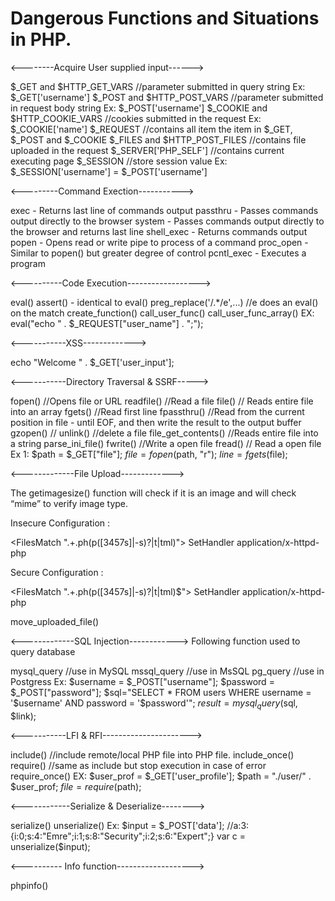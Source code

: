 # Dangerous Functions and Situations in PHP.

<--------Acquire User supplied input------>

$_GET and $HTTP_GET_VARS //parameter submitted in query string Ex: $_GET['username']
$_POST and $HTTP_POST_VARS //parameter submitted in request body string Ex: $_POST['username']
$_COOKIE and $HTTP_COOKIE_VARS //cookies submitted in the request Ex: $_COOKIE['name']
$_REQUEST //contains all item the item in $_GET, $_POST and $_COOKIE
$_FILES and $HTTP_POST_FILES //contains file uploaded in the request
$_SERVER['PHP_SELF'] //contains current executing page
$_SESSION //store session value Ex: $_SESSION['username'] = $_POST['username']

<---------Command Exection----------->

exec - Returns last line of commands output
passthru - Passes commands output directly to the browser
system - Passes commands output directly to the browser and returns last line
shell_exec - Returns commands output
popen - Opens read or write pipe to process of a command
proc_open - Similar to popen() but greater degree of control
pcntl_exec - Executes a program

<----------Code Execution------------------>

eval()
assert() - identical to eval()
preg_replace('/.*/e',...) //e does an eval() on the match
create_function()
call_user_func()
call_user_func_array()
EX: eval("echo " . $_REQUEST["user_name"] . ";");

<-----------XSS------------->

echo "Welcome " . $_GET['user_input'];
<?= $_GET['user_input'] ?>

<-----------Directory Traversal & SSRF----->

fopen() //Opens file or URL
readfile() //Read a file
file() // Reads entire file into an array
fgets() //Read first line
fpassthru() //Read from the current position in file - until EOF, and then write the result to the output buffer
gzopen() //
unlink() //delete a file
file_get_contents() //Reads entire file into a string
parse_ini_file()
fwrite() //Write a open file
fread() // Read a open file
Ex 1: $path = $_GET["file"];
$file = fopen($path, "r");
$line = fgets($file);

<-------------File Upload------------->

The getimagesize() function will check if it is an image and will check “mime” to verify image type.

Insecure Configuration :

 <FilesMatch ".+\.ph(p([3457s]|\-s)?|t|tml)">  SetHandler application/x-httpd-php  </FileMatch>

Secure Configuration :

 <FilesMatch ".+\.ph(p([3457s]|\-s)?|t|tml)$">  SetHandler application/x-httpd-php  </FileMatch>

move_uploaded_file()

<-------------SQL Injection------------> 
Following function used to query database

mysql_query //use in MySQL
mssql_query //use in MsSQL
pg_query //use in Postgress
Ex:
$username = $_POST["username"];
$password = $_POST["password"];
$sql="SELECT * FROM users WHERE username = '$username' AND password = '$password'";
$result = mysql_query($sql, $link);

<-----------LFI & RFI---------------------->

include() //include remote/local PHP file into PHP file.
include_once()
require() //same as include but stop execution in case of error
require_once()
EX: $user_prof = $_GET['user_profile'];
$path = "./user/" . $user_prof;
$file = require($path);

<------------Serialize & Deserialize-------->

serialize()
unserialize()
Ex: $input = $_POST['data']; //a:3:{i:0;s:4:"Emre";i:1;s:8:"Security";i:2;s:6:"Expert";}
var c = unserialize($input);

<---------- Info function------------------->

phpinfo()
